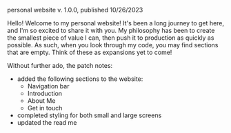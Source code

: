 personal website v. 1.0.0, published 10/26/2023

Hello! Welcome to my personal website! It's been a long journey to get here, and I'm so excited to share it with you. My philosophy has been to create the smallest piece of value I can, then push it to production as quickly as possible. As such, when you look through my code, you may find sections that are empty. Think of these as expansions yet to come! 

Without further ado, the patch notes:

- added the following sections to the website:
    - Navigation bar
    - Introduction
    - About Me
    - Get in touch
- completed styling for both small and large screens
- updated the read me
